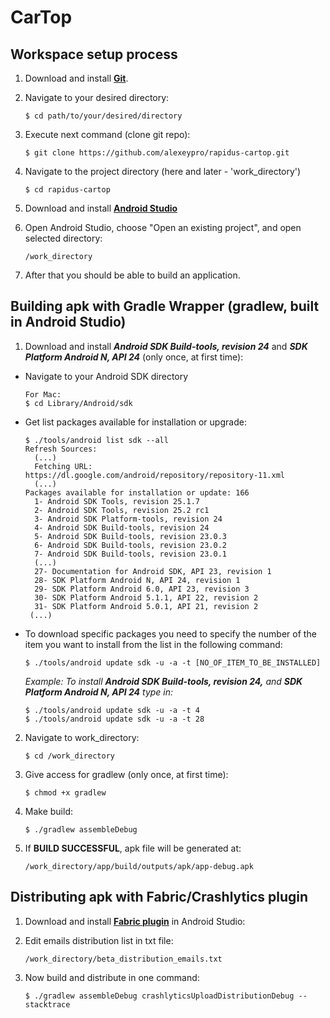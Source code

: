 # CarTop

Workspace setup process
-----------------------

1. Download and install [**Git**](https://git-scm.com/download).

2. Navigate to your desired directory:
    ```
    $ cd path/to/your/desired/directory
    ```

3. Execute next command (clone git repo):
    ```
    $ git clone https://github.com/alexeypro/rapidus-cartop.git
    ```

4. Navigate to the project directory (here and later - 'work_directory')
    ```
    $ cd rapidus-cartop 
    ```

5. Download and install [**Android Studio**](https://developer.android.com/studio/index.html)

6. Open Android Studio, choose "Open an existing project", and open selected directory:
    ```
    /work_directory
    ```

7. After that you should be able to build an application.

Building apk with Gradle Wrapper (gradlew, built in Android Studio)
-------------------------------------------------------------------

1. Download and install _**Android SDK Build-tools, revision 24**_ and _**SDK Platform Android N, API 24**_ (only once, at first time):

  * Navigate to your Android SDK directory 
    ```
    For Mac:
    $ cd Library/Android/sdk
    ```
    
  * Get list packages available for installation or upgrade:
    ```
    $ ./tools/android list sdk --all
    Refresh Sources:
      (...)
      Fetching URL: https://dl.google.com/android/repository/repository-11.xml
      (...)
    Packages available for installation or update: 166
      1- Android SDK Tools, revision 25.1.7
      2- Android SDK Tools, revision 25.2 rc1
      3- Android SDK Platform-tools, revision 24
      4- Android SDK Build-tools, revision 24
      5- Android SDK Build-tools, revision 23.0.3
      6- Android SDK Build-tools, revision 23.0.2
      7- Android SDK Build-tools, revision 23.0.1
      (...)
      27- Documentation for Android SDK, API 23, revision 1
      28- SDK Platform Android N, API 24, revision 1
      29- SDK Platform Android 6.0, API 23, revision 3
      30- SDK Platform Android 5.1.1, API 22, revision 2
      31- SDK Platform Android 5.0.1, API 21, revision 2
     (...)
    ```
    
  * To download specific packages you need to specify the number of the item you want to install from the list in the following command:
    ```
    $ ./tools/android update sdk -u -a -t [NO_OF_ITEM_TO_BE_INSTALLED]
    ```
    _Example: To install **Android SDK Build-tools, revision 24,** and **SDK Platform Android N, API 24** type in:_
    ```
    $ ./tools/android update sdk -u -a -t 4
    $ ./tools/android update sdk -u -a -t 28
    ```

2. Navigate to work_directory:
    ```
    $ cd /work_directory
    ```
    
3. Give access for gradlew (only once, at first time):
    ```
    $ chmod +x gradlew
    ```
    
4. Make build:
    ```
    $ ./gradlew assembleDebug    
    ```
    
5. If **BUILD SUCCESSFUL**, apk file will be generated at:
    ```
    /work_directory/app/build/outputs/apk/app-debug.apk
    ```

Distributing apk with Fabric/Crashlytics plugin
-----------------------------------------------

1. Download and install [**Fabric plugin**](https://fabric.io/downloads) in Android Studio:

2. Edit emails distribution list in txt file:
    ```
    /work_directory/beta_distribution_emails.txt
    ```

3. Now build and distribute in one command:
    ```
    $ ./gradlew assembleDebug crashlyticsUploadDistributionDebug --stacktrace
    ```
